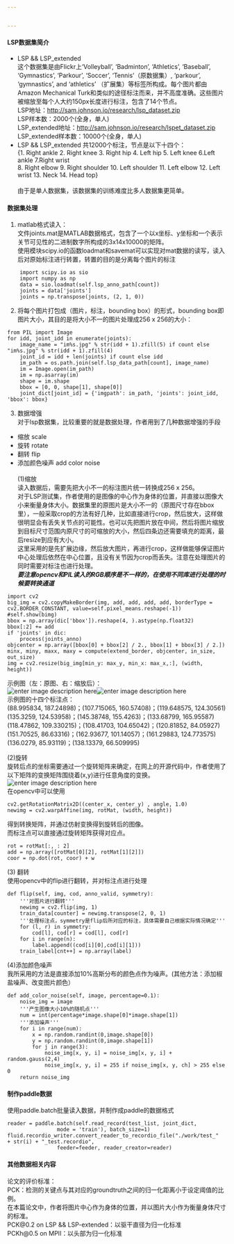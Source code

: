 ```yaml
---


---
```


<h4 id="lsp数据集简介">LSP数据集简介</h4>
<ul>
<li>LSP &amp;&amp; LSP_extended<br>
这个数据集是由Flickr上‘Volleyball’, ‘Badminton’, ‘Athletics’, ‘Baseball’,  ‘Gymnastics’, ‘Parkour’, ‘Soccer’, ‘Tennis’（原数据集）, ‘parkour’, ‘gymnastics’, and ‘athletics’ （扩展集）等标签所构成。每个图片都由 Amazon Mechanical Turk和类似的途径标注而来，并不高度准确。这些图片被缩放至每个人大约150px长度进行标注，包含了14个节点。<br>
LSP地址：<a href="http://sam.johnson.io/research/lsp_dataset.zip">http://sam.johnson.io/research/lsp_dataset.zip</a><br>
LSP样本数：2000个(全身，单人)<br>
LSP_extended地址：<a href="http://sam.johnson.io/research/lspet_dataset.zip">http://sam.johnson.io/research/lspet_dataset.zip</a><br>
LSP_extended样本数：10000个(全身，单人)</li>
<li>LSP &amp;&amp; LSP_extended 共12000个标注，节点是以下十四个：<br>
{1. Right ankle 2. Right knee 3. Right hip 4. Left hip 5. Left knee 6.Left ankle 7.Right wrist <br> 8. Right elbow 9. Right shoulder 10. Left shoulder 11. Left elbow 12. Left wrist 13. Neck 14. Head top}<br><br>
由于是单人数据集，该数据集的训练难度比多人数据集更简单。</li>
</ul>
<h4 id="数据集处理">数据集处理</h4>
<ol>
<li>matlab格式读入：<br>
文件joints.mat是MATLAB数据格式，包含了一个以x坐标、y坐标和一个表示关节可见性的二进制数字所构成的3x14x10000的矩阵。<br>
使用模块scipy.io的函数loadmat和savemat可以实现对mat数据的读写，读入后对原始标注进行转置，转置的目的是分离每个图片的标注</li>
</ol>
<pre class=" language-python"><code class="prism  language-python">    <span class="token keyword">import</span> scipy<span class="token punctuation">.</span>io <span class="token keyword">as</span> sio
    <span class="token keyword">import</span> numpy <span class="token keyword">as</span> np
    data <span class="token operator">=</span> sio<span class="token punctuation">.</span>loadmat<span class="token punctuation">(</span>self<span class="token punctuation">.</span>lsp_anno_path<span class="token punctuation">[</span>count<span class="token punctuation">]</span><span class="token punctuation">)</span>
    joints <span class="token operator">=</span> data<span class="token punctuation">[</span><span class="token string">'joints'</span><span class="token punctuation">]</span>
    joints <span class="token operator">=</span> np<span class="token punctuation">.</span>transpose<span class="token punctuation">(</span>joints<span class="token punctuation">,</span> <span class="token punctuation">(</span><span class="token number">2</span><span class="token punctuation">,</span> <span class="token number">1</span><span class="token punctuation">,</span> <span class="token number">0</span><span class="token punctuation">)</span><span class="token punctuation">)</span>
</code></pre>
<ol start="2">
<li>将每个图片打包成（图片，标注，bounding box）的形式，bounding box即图片大小，其目的是将大小不一的图片处理成256 x 256的大小：</li>
</ol>
<pre class=" language-python"><code class="prism  language-python"><span class="token keyword">from</span> PIL <span class="token keyword">import</span> Image
<span class="token keyword">for</span> idd<span class="token punctuation">,</span> joint_idd <span class="token keyword">in</span> <span class="token builtin">enumerate</span><span class="token punctuation">(</span>joints<span class="token punctuation">)</span><span class="token punctuation">:</span>
    image_name <span class="token operator">=</span> <span class="token string">"im%s.jpg"</span> <span class="token operator">%</span> <span class="token builtin">str</span><span class="token punctuation">(</span>idd <span class="token operator">+</span> <span class="token number">1</span><span class="token punctuation">)</span><span class="token punctuation">.</span>zfill<span class="token punctuation">(</span><span class="token number">5</span><span class="token punctuation">)</span> <span class="token keyword">if</span> count <span class="token keyword">else</span> <span class="token string">"im%s.jpg"</span> <span class="token operator">%</span> <span class="token builtin">str</span><span class="token punctuation">(</span>idd <span class="token operator">+</span> <span class="token number">1</span><span class="token punctuation">)</span><span class="token punctuation">.</span>zfill<span class="token punctuation">(</span><span class="token number">4</span><span class="token punctuation">)</span>
    joint_id <span class="token operator">=</span> idd <span class="token operator">+</span> <span class="token builtin">len</span><span class="token punctuation">(</span>joints<span class="token punctuation">)</span> <span class="token keyword">if</span> count <span class="token keyword">else</span> idd
    im_path <span class="token operator">=</span> os<span class="token punctuation">.</span>path<span class="token punctuation">.</span>join<span class="token punctuation">(</span>self<span class="token punctuation">.</span>lsp_data_path<span class="token punctuation">[</span>count<span class="token punctuation">]</span><span class="token punctuation">,</span> image_name<span class="token punctuation">)</span>
    im <span class="token operator">=</span> Image<span class="token punctuation">.</span><span class="token builtin">open</span><span class="token punctuation">(</span>im_path<span class="token punctuation">)</span>
    im <span class="token operator">=</span> np<span class="token punctuation">.</span>asarray<span class="token punctuation">(</span>im<span class="token punctuation">)</span>
    shape <span class="token operator">=</span> im<span class="token punctuation">.</span>shape
    bbox <span class="token operator">=</span> <span class="token punctuation">[</span><span class="token number">0</span><span class="token punctuation">,</span> <span class="token number">0</span><span class="token punctuation">,</span> shape<span class="token punctuation">[</span><span class="token number">1</span><span class="token punctuation">]</span><span class="token punctuation">,</span> shape<span class="token punctuation">[</span><span class="token number">0</span><span class="token punctuation">]</span><span class="token punctuation">]</span>
    joint_dict<span class="token punctuation">[</span>joint_id<span class="token punctuation">]</span> <span class="token operator">=</span> <span class="token punctuation">{</span><span class="token string">'imgpath'</span><span class="token punctuation">:</span> im_path<span class="token punctuation">,</span> <span class="token string">'joints'</span><span class="token punctuation">:</span> joint_idd<span class="token punctuation">,</span> <span class="token string">'bbox'</span><span class="token punctuation">:</span> bbox<span class="token punctuation">}</span>
</code></pre>
<ol start="3">
<li>数据增强<br>
对于lsp数据集，比较重要的就是数据处理，作者用到了几种数据增强的手段</li>
</ol>
<ul>
<li>缩放 scale</li>
<li>旋转 rotate</li>
<li>翻转 flip</li>
<li>添加颜色噪声 add color noise<br><br>
(1)缩放<br>
读入数据后，需要先把大小不一的标注图片统一转换成256 x 256。<br>
对于LSP测试集，作者使用的是图像的中心作为身体的位置，并直接以图像大小来衡量身体大小。数据集里的原图片是大小不一的（原图尺寸存在bbox里），一般采取crop的方法有好几种，比如直接进行crop，然后放大，这样做很明显会有丢失关节点的可能性。也可以先把图片放在中间，然后将图片缩放到目标尺寸范围内原尺寸的可缩放的大小，然后四条边还需要填充的距离，最后resize到应有大小。<br>
这里采用的是先扩展边缘，然后放大图片，再进行crop，这样做能够保证图片中心处理后依然在中心位置，且没有关节因为crop而丢失。注意在处理图片的同时需要对标注也进行处理。<br>
<em><strong>要注意opencv和PIL读入的RGB顺序是不一样的，在使用不同库进行处理的时候要转换通道</strong></em></li>
</ul>
<pre class=" language-python"><code class="prism  language-python"><span class="token keyword">import</span> cv2
big_img <span class="token operator">=</span> cv2<span class="token punctuation">.</span>copyMakeBorder<span class="token punctuation">(</span>img<span class="token punctuation">,</span> add<span class="token punctuation">,</span> add<span class="token punctuation">,</span> add<span class="token punctuation">,</span> add<span class="token punctuation">,</span> borderType <span class="token operator">=</span> cv2<span class="token punctuation">.</span>BORDER_CONSTANT<span class="token punctuation">,</span> value<span class="token operator">=</span>self<span class="token punctuation">.</span>pixel_means<span class="token punctuation">.</span>reshape<span class="token punctuation">(</span><span class="token operator">-</span><span class="token number">1</span><span class="token punctuation">)</span><span class="token punctuation">)</span>
<span class="token comment">#self.show(bimg)  </span>
bbox <span class="token operator">=</span> np<span class="token punctuation">.</span>array<span class="token punctuation">(</span>dic<span class="token punctuation">[</span><span class="token string">'bbox'</span><span class="token punctuation">]</span><span class="token punctuation">)</span><span class="token punctuation">.</span>reshape<span class="token punctuation">(</span><span class="token number">4</span><span class="token punctuation">,</span> <span class="token punctuation">)</span><span class="token punctuation">.</span>astype<span class="token punctuation">(</span>np<span class="token punctuation">.</span>float32<span class="token punctuation">)</span>
bbox<span class="token punctuation">[</span><span class="token punctuation">:</span><span class="token number">2</span><span class="token punctuation">]</span> <span class="token operator">+=</span> add
<span class="token keyword">if</span> <span class="token string">'joints'</span> <span class="token keyword">in</span> dic<span class="token punctuation">:</span>
    process<span class="token punctuation">(</span>joints_anno<span class="token punctuation">)</span>
objcenter <span class="token operator">=</span> np<span class="token punctuation">.</span>array<span class="token punctuation">(</span><span class="token punctuation">[</span>bbox<span class="token punctuation">[</span><span class="token number">0</span><span class="token punctuation">]</span> <span class="token operator">+</span> bbox<span class="token punctuation">[</span><span class="token number">2</span><span class="token punctuation">]</span> <span class="token operator">/</span> <span class="token number">2</span><span class="token punctuation">.</span><span class="token punctuation">,</span> bbox<span class="token punctuation">[</span><span class="token number">1</span><span class="token punctuation">]</span> <span class="token operator">+</span> bbox<span class="token punctuation">[</span><span class="token number">3</span><span class="token punctuation">]</span> <span class="token operator">/</span> <span class="token number">2</span><span class="token punctuation">.</span><span class="token punctuation">]</span><span class="token punctuation">)</span>
minx<span class="token punctuation">,</span> miny<span class="token punctuation">,</span> maxx<span class="token punctuation">,</span> maxy <span class="token operator">=</span> compute<span class="token punctuation">(</span>extend_border<span class="token punctuation">,</span> objcenter<span class="token punctuation">,</span> in_size<span class="token punctuation">,</span> out_size<span class="token punctuation">)</span>
img <span class="token operator">=</span> cv2<span class="token punctuation">.</span>resize<span class="token punctuation">(</span>big_img<span class="token punctuation">[</span>min_y<span class="token punctuation">:</span> max_y<span class="token punctuation">,</span> min_x<span class="token punctuation">:</span> max_x<span class="token punctuation">,</span><span class="token punctuation">:</span><span class="token punctuation">]</span><span class="token punctuation">,</span> <span class="token punctuation">(</span>width<span class="token punctuation">,</span> height<span class="token punctuation">)</span><span class="token punctuation">)</span>
</code></pre>
<p>示例图（左：原图、右：缩放后）：<br>
<img src="https://ai-studio-static-online.cdn.bcebos.com/2824e603256145b38e3c91979d7f9cbf43d5453c40744ff4b08771824043aaff" alt="enter image description here"><img src="https://ai-studio-static-online.cdn.bcebos.com/af00a193923048d3827fee3eca9acd11c95e4d92809441c3bdd1052756bbfee7" alt="enter image description here"><br>
示例图的十四个标注点：<br>
(88.995834, 187.24898)；(107.715065, 160.57408)；(119.648575, 124.30561)<br>
(135.3259, 124.53958)；(145.38748, 155.4263)；(133.68799, 165.95587)<br>
(118.47862, 109.330215)；(108.41703, 104.65042)；(120.81852, 84.05927)<br>
(151.70525, 86.63316)；(162.93677, 101.14057)；(161.29883, 124.773575)<br>
(136.0279, 85.93119)；(138.13379, 66.509995)</p>
<p>(2)旋转<br>
旋转后点的坐标需要通过一个旋转矩阵来确定，在网上的开源代码中，作者使用了以下矩阵的变换矩阵围绕着(x,y)进行任意角度的变换。<br>
<img src="https://ai-studio-static-online.cdn.bcebos.com/e220f5617a9945d6a5abd76634c84314142dbf1fc11244348897fab68e016b5b" alt="enter image description here"><br>
在opencv中可以使用</p>
<pre class=" language-python"><code class="prism  language-python">cv2<span class="token punctuation">.</span>getRotationMatrix2D<span class="token punctuation">(</span><span class="token punctuation">(</span>center_x<span class="token punctuation">,</span> center_y<span class="token punctuation">)</span> <span class="token punctuation">,</span> angle<span class="token punctuation">,</span> <span class="token number">1.0</span><span class="token punctuation">)</span>
newimg <span class="token operator">=</span> cv2<span class="token punctuation">.</span>warpAffine<span class="token punctuation">(</span>img<span class="token punctuation">,</span> rotMat<span class="token punctuation">,</span> <span class="token punctuation">(</span>width<span class="token punctuation">,</span> height<span class="token punctuation">)</span><span class="token punctuation">)</span>
</code></pre>
<p>得到转换矩阵，并通过仿射变换得到旋转后的图像。<br>
而标注点可以直接通过旋转矩阵获得对应点。</p>
<pre class=" language-python"><code class="prism  language-python">rot <span class="token operator">=</span> rotMat<span class="token punctuation">[</span><span class="token punctuation">:</span><span class="token punctuation">,</span> <span class="token punctuation">:</span> <span class="token number">2</span><span class="token punctuation">]</span>
add <span class="token operator">=</span> np<span class="token punctuation">.</span>array<span class="token punctuation">(</span><span class="token punctuation">[</span>rotMat<span class="token punctuation">[</span><span class="token number">0</span><span class="token punctuation">]</span><span class="token punctuation">[</span><span class="token number">2</span><span class="token punctuation">]</span><span class="token punctuation">,</span> rotMat<span class="token punctuation">[</span><span class="token number">1</span><span class="token punctuation">]</span><span class="token punctuation">[</span><span class="token number">2</span><span class="token punctuation">]</span><span class="token punctuation">]</span><span class="token punctuation">)</span>
coor <span class="token operator">=</span> np<span class="token punctuation">.</span>dot<span class="token punctuation">(</span>rot<span class="token punctuation">,</span> coor<span class="token punctuation">)</span> <span class="token operator">+</span> w
</code></pre>
<p>(3) 翻转<br>
使用opencv中的flip进行翻转，并对标注点进行处理</p>
<pre class=" language-python"><code class="prism  language-python"><span class="token keyword">def</span> <span class="token function">flip</span><span class="token punctuation">(</span>self<span class="token punctuation">,</span> img<span class="token punctuation">,</span> cod<span class="token punctuation">,</span> anno_valid<span class="token punctuation">,</span> symmetry<span class="token punctuation">)</span><span class="token punctuation">:</span>
    <span class="token triple-quoted-string string">'''对图片进行翻转'''</span>
    newimg <span class="token operator">=</span> cv2<span class="token punctuation">.</span>flip<span class="token punctuation">(</span>img<span class="token punctuation">,</span> <span class="token number">1</span><span class="token punctuation">)</span>
    train_data<span class="token punctuation">[</span>counter<span class="token punctuation">]</span> <span class="token operator">=</span> newimg<span class="token punctuation">.</span>transpose<span class="token punctuation">(</span><span class="token number">2</span><span class="token punctuation">,</span> <span class="token number">0</span><span class="token punctuation">,</span> <span class="token number">1</span><span class="token punctuation">)</span>
    <span class="token triple-quoted-string string">'''处理标注点，symmetry是flip后所对应的标注，具体需要自己根据实际情况确定'''</span>
    <span class="token keyword">for</span> <span class="token punctuation">(</span>l<span class="token punctuation">,</span> r<span class="token punctuation">)</span> <span class="token keyword">in</span> symmetry<span class="token punctuation">:</span>
        cod<span class="token punctuation">[</span>l<span class="token punctuation">]</span><span class="token punctuation">,</span> cod<span class="token punctuation">[</span>r<span class="token punctuation">]</span> <span class="token operator">=</span> cod<span class="token punctuation">[</span>l<span class="token punctuation">]</span><span class="token punctuation">,</span> cod<span class="token punctuation">[</span>r<span class="token punctuation">]</span>
    <span class="token keyword">for</span> i <span class="token keyword">in</span> <span class="token builtin">range</span><span class="token punctuation">(</span>n<span class="token punctuation">)</span><span class="token punctuation">:</span>
        label<span class="token punctuation">.</span>append<span class="token punctuation">(</span><span class="token punctuation">(</span>cod<span class="token punctuation">[</span>i<span class="token punctuation">]</span><span class="token punctuation">[</span><span class="token number">0</span><span class="token punctuation">]</span><span class="token punctuation">,</span>cod<span class="token punctuation">[</span>i<span class="token punctuation">]</span><span class="token punctuation">[</span><span class="token number">1</span><span class="token punctuation">]</span><span class="token punctuation">)</span><span class="token punctuation">)</span>
    train_label<span class="token punctuation">[</span>cnt<span class="token operator">+</span><span class="token operator">+</span><span class="token punctuation">]</span> <span class="token operator">=</span> np<span class="token punctuation">.</span>array<span class="token punctuation">(</span>label<span class="token punctuation">)</span>
</code></pre>
<p>(4)添加颜色噪声<br>
我所采用的方法是直接添加10%高斯分布的颜色点作为噪声。(其他方法：添加椒盐噪声、改变图片颜色）</p>
<pre class=" language-python"><code class="prism  language-python"><span class="token keyword">def</span> <span class="token function">add_color_noise</span><span class="token punctuation">(</span>self<span class="token punctuation">,</span> image<span class="token punctuation">,</span> percentage<span class="token operator">=</span><span class="token number">0.1</span><span class="token punctuation">)</span><span class="token punctuation">:</span>
    noise_img <span class="token operator">=</span> image 
    <span class="token triple-quoted-string string">'''产生图像大小10%的随机点'''</span>
    num <span class="token operator">=</span> <span class="token builtin">int</span><span class="token punctuation">(</span>percentage<span class="token operator">*</span>image<span class="token punctuation">.</span>shape<span class="token punctuation">[</span><span class="token number">0</span><span class="token punctuation">]</span><span class="token operator">*</span>image<span class="token punctuation">.</span>shape<span class="token punctuation">[</span><span class="token number">1</span><span class="token punctuation">]</span><span class="token punctuation">)</span>
    <span class="token triple-quoted-string string">'''添加噪声'''</span>
    <span class="token keyword">for</span> i <span class="token keyword">in</span> <span class="token builtin">range</span><span class="token punctuation">(</span>num<span class="token punctuation">)</span><span class="token punctuation">:</span> 
        x <span class="token operator">=</span> np<span class="token punctuation">.</span>random<span class="token punctuation">.</span>randint<span class="token punctuation">(</span><span class="token number">0</span><span class="token punctuation">,</span>image<span class="token punctuation">.</span>shape<span class="token punctuation">[</span><span class="token number">0</span><span class="token punctuation">]</span><span class="token punctuation">)</span> 
        y <span class="token operator">=</span> np<span class="token punctuation">.</span>random<span class="token punctuation">.</span>randint<span class="token punctuation">(</span><span class="token number">0</span><span class="token punctuation">,</span>image<span class="token punctuation">.</span>shape<span class="token punctuation">[</span><span class="token number">1</span><span class="token punctuation">]</span><span class="token punctuation">)</span> 
        <span class="token keyword">for</span> j <span class="token keyword">in</span> <span class="token builtin">range</span><span class="token punctuation">(</span><span class="token number">3</span><span class="token punctuation">)</span><span class="token punctuation">:</span>
	        noise_img<span class="token punctuation">[</span>x<span class="token punctuation">,</span> y<span class="token punctuation">,</span> i<span class="token punctuation">]</span> <span class="token operator">=</span> noise_img<span class="token punctuation">[</span>x<span class="token punctuation">,</span> y<span class="token punctuation">,</span> i<span class="token punctuation">]</span> <span class="token operator">+</span> random<span class="token punctuation">.</span>gauss<span class="token punctuation">(</span><span class="token number">2</span><span class="token punctuation">,</span><span class="token number">4</span><span class="token punctuation">)</span>
            noise_img<span class="token punctuation">[</span>x<span class="token punctuation">,</span> y<span class="token punctuation">,</span> i<span class="token punctuation">]</span> <span class="token operator">=</span> <span class="token number">255</span> <span class="token keyword">if</span> noise_img<span class="token punctuation">[</span>x<span class="token punctuation">,</span> y<span class="token punctuation">,</span> ch<span class="token punctuation">]</span> <span class="token operator">&gt;</span> <span class="token number">255</span> <span class="token keyword">else</span> <span class="token number">0</span>
    <span class="token keyword">return</span> noise_img
</code></pre>
<h4 id="制作paddle数据">制作paddle数据</h4>
<p>使用paddle.batch批量读入数据，并制作成paddle的数据格式</p>
<pre class=" language-python"><code class="prism  language-python">reader <span class="token operator">=</span> paddle<span class="token punctuation">.</span>batch<span class="token punctuation">(</span>self<span class="token punctuation">.</span>read_record<span class="token punctuation">(</span>test_list<span class="token punctuation">,</span> joint_dict<span class="token punctuation">,</span> 
				mode <span class="token operator">=</span> <span class="token string">'train'</span><span class="token punctuation">)</span><span class="token punctuation">,</span> batch_size<span class="token operator">=</span><span class="token number">1</span><span class="token punctuation">)</span>
fluid<span class="token punctuation">.</span>recordio_writer<span class="token punctuation">.</span>convert_reader_to_recordio_file<span class="token punctuation">(</span><span class="token string">"./work/test_"</span>  <span class="token operator">+</span> <span class="token builtin">str</span><span class="token punctuation">(</span>i<span class="token punctuation">)</span> <span class="token operator">+</span> <span class="token string">"_test.recordio"</span><span class="token punctuation">,</span> 
                feeder<span class="token operator">=</span>feeder<span class="token punctuation">,</span> reader_creator<span class="token operator">=</span>reader<span class="token punctuation">)</span> 
</code></pre>
<h4 id="其他数据相关内容">其他数据相关内容</h4>
<p>论文的评价标准：<br>
PCK：检测的关键点与其对应的groundtruth之间的归一化距离小于设定阈值的比例。<br>
在本篇论文中，作者将图片中心作为身体的位置，并以图片大小作为衡量身体尺寸的标准。<br>
PCK@0.2 on LSP &amp;&amp; LSP-extended：以驱干直径为归一化标准<br>
PCKh@0.5 on MPII：以头部为归一化标准</p>

